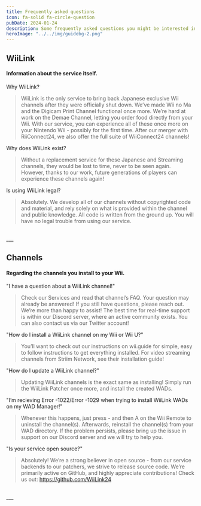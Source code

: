 ```yaml
---
title: Frequently asked questions
icon: fa-solid fa-circle-question
pubDate: 2024-01-24
description: Some frequently asked questions you might be interested in...
heroImage: "../../img/guidebg-2.png"
---
```

## WiiLink
#### Information about the service itself.

Why WiiLink?

   > WiiLink is the only service to bring back Japanese exclusive Wii channels after they were officially shut down.
        We’ve made Wii no Ma and the Digicam Print Channel functional once more.
        We’re hard at work on the Demae Channel, letting you order food directly from your Wii.
    With our service, you can experience all of these once more on your Nintendo Wii - possibly for the first time.
    After our merger with RiiConnect24, we also offer the full suite of WiiConnect24 channels!

Why does WiiLink exist?

   > Without a replacement service for these Japanese and Streaming channels, they would be lost to time, never to be seen again. However, thanks to our work, future generations of players can experience these channels again!

Is using WiiLink legal?

   > Absolutely. We develop all of our channels without copyrighted code and material, and rely solely on what is provided within the channel and public knowledge. All code is written from the ground up. You will have no legal trouble from using our service.

</br>
___

## Channels

#### Regarding the channels you install to your Wii.

"I have a question about a WiiLink channel!"

   >  Check our Services and read that channel’s FAQ. Your question may already be answered!
    If you still have questions, please reach out. We’re more than happy to assist!
        The best time for real-time support is within our Discord server, where an active community exists.
        You can also contact us via our Twitter account!

"How do I install a WiiLink channel on my Wii or Wii U?"

   > You’ll want to check out our instructions on wii.guide for simple, easy to follow instructions to get everything installed.
    For video streaming channels from Striim Network, see their installation guide!

"How do I update a WiiLink channel?"

   > Updating WiiLink channels is the exact same as installing! Simply run the WiiLink Patcher once more, and install the created WADs.

"I’m recieving Error -1022/Error -1029 when trying to install WiiLink WADs on my WAD Manager!"

   > Whenever this happens, just press - and then A on the Wii Remote to uninstall the channel(s). Afterwards, reinstall the channel(s) from your WAD directory.
    If the problem persists, please bring up the issue in support on our Discord server and we will try to help you.

"Is your service open source?"

   > Absolutely! We’re a strong believer in open source - from our service backends to our patchers, we strive to release source code.
    We’re primarily active on GitHub, and highly appreciate contributions! Check us out: https://github.com/WiiLink24

</br>
___
